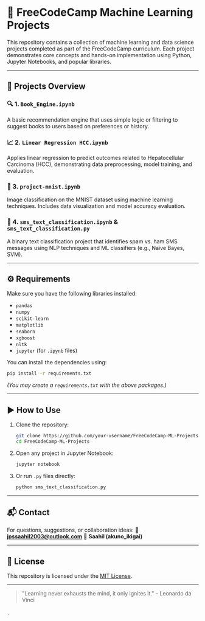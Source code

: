 # 📘 FreeCodeCamp Machine Learning Projects

This repository contains a collection of machine learning and data science projects completed as part of the FreeCodeCamp curriculum. Each project demonstrates core concepts and hands-on implementation using Python, Jupyter Notebooks, and popular libraries.

---

## 📂 Projects Overview

### 🔍 1. `Book_Engine.ipynb`
A basic recommendation engine that uses simple logic or filtering to suggest books to users based on preferences or history.

### 📈 2. `Linear Regression HCC.ipynb`
Applies linear regression to predict outcomes related to Hepatocellular Carcinoma (HCC), demonstrating data preprocessing, model training, and evaluation.

### 🧠 3. `project-mnist.ipynb`
Image classification on the MNIST dataset using machine learning techniques. Includes data visualization and model accuracy evaluation.

### 📩 4. `sms_text_classification.ipynb` & `sms_text_classification.py`
A binary text classification project that identifies spam vs. ham SMS messages using NLP techniques and ML classifiers (e.g., Naive Bayes, SVM).

---

## ⚙️ Requirements

Make sure you have the following libraries installed:

- `pandas`
- `numpy`
- `scikit-learn`
- `matplotlib`
- `seaborn`
- `xgboost`
- `nltk`
- `jupyter` (for `.ipynb` files)

You can install the dependencies using:

```bash
pip install -r requirements.txt
````

*(You may create a `requirements.txt` with the above packages.)*

---

## ▶️ How to Use

1. Clone the repository:

   ```bash
   git clone https://github.com/your-username/FreeCodeCamp-ML-Projects.git
   cd FreeCodeCamp-ML-Projects
   ```

2. Open any project in Jupyter Notebook:

   ```bash
   jupyter notebook
   ```

3. Or run `.py` files directly:

   ```bash
   python sms_text_classification.py
   ```

---

## 📬 Contact

For questions, suggestions, or collaboration ideas:
📧 **[jpssaahil2003@outlook.com](mailto:jpssaahil2003@outlook.com)**
👤 **Saahil (akuno\_ikigai)**

---

## 📜 License

This repository is licensed under the [MIT License](LICENSE).

---

> "Learning never exhausts the mind, it only ignites it." – Leonardo da Vinci

```

`

